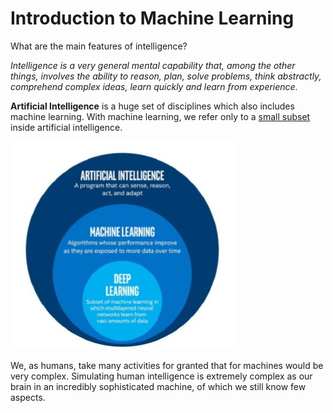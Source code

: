 # Introduction to Machine Learning

What are the main features of intelligence?

*Intelligence is a very general mental capability that, among the other things, involves the ability to reason, plan, solve problems, think abstractly, comprehend complex ideas, learn quickly and learn from experience.*

**Artificial Intelligence** is a huge set of disciplines which also includes machine learning.
With machine learning, we refer only to a [small subset](https://medium.com/@terdsaksu/artificial-intelligence-machine-learning-deep-learning-a2ebd43ff1b2) inside artificial intelligence.

![](ai.jpg)

We, as humans, take many activities for granted that for machines would be very complex. 
Simulating human intelligence is extremely complex as our brain in an incredibly sophisticated machine, of which we still know few aspects.

